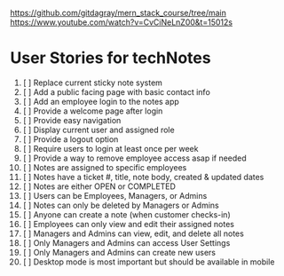 https://github.com/gitdagray/mern_stack_course/tree/main
https://www.youtube.com/watch?v=CvCiNeLnZ00&t=15012s
# User Stories for techNotes

1. [ ] Replace current sticky note system
2. [ ] Add a public facing page with basic contact info 
3. [ ] Add an employee login to the notes app 
4. [ ] Provide a welcome page after login 
5. [ ] Provide easy navigation
6. [ ] Display current user and assigned role 
7. [ ] Provide a logout option 
8. [ ] Require users to login at least once per week
9. [ ] Provide a way to remove employee access asap if needed 
10. [ ] Notes are assigned to specific employees 
11. [ ] Notes have a ticket #, title, note body, created & updated dates
12. [ ] Notes are either OPEN or COMPLETED 
13. [ ] Users can be Employees, Managers, or Admins 
14. [ ] Notes can only be deleted by Managers or Admins 
15. [ ] Anyone can create a note (when customer checks-in)
16. [ ] Employees can only view and edit their assigned notes  
17. [ ] Managers and Admins can view, edit, and delete all notes 
18. [ ] Only Managers and Admins can access User Settings 
19. [ ] Only Managers and Admins can create new users 
20. [ ] Desktop mode is most important but should be available in mobile 
